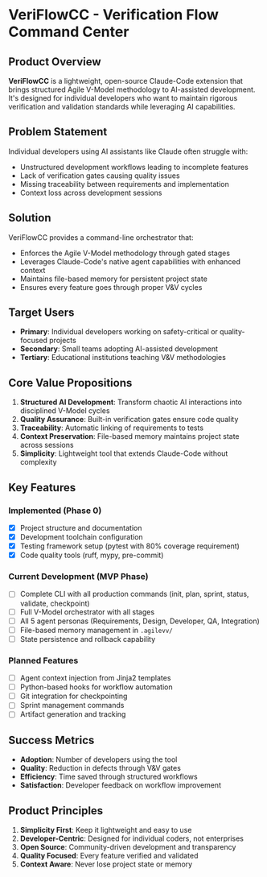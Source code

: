 # VeriFlowCC - Verification Flow Command Center

## Product Overview

**VeriFlowCC** is a lightweight, open-source Claude-Code extension that brings structured Agile V-Model methodology to AI-assisted development. It's designed for individual developers who want to maintain rigorous verification and validation standards while leveraging AI capabilities.

## Problem Statement

Individual developers using AI assistants like Claude often struggle with:

- Unstructured development workflows leading to incomplete features
- Lack of verification gates causing quality issues
- Missing traceability between requirements and implementation
- Context loss across development sessions

## Solution

VeriFlowCC provides a command-line orchestrator that:

- Enforces the Agile V-Model methodology through gated stages
- Leverages Claude-Code's native agent capabilities with enhanced context
- Maintains file-based memory for persistent project state
- Ensures every feature goes through proper V&V cycles

## Target Users

- **Primary**: Individual developers working on safety-critical or quality-focused projects
- **Secondary**: Small teams adopting AI-assisted development
- **Tertiary**: Educational institutions teaching V&V methodologies

## Core Value Propositions

1. **Structured AI Development**: Transform chaotic AI interactions into disciplined V-Model cycles
1. **Quality Assurance**: Built-in verification gates ensure code quality
1. **Traceability**: Automatic linking of requirements to tests
1. **Context Preservation**: File-based memory maintains project state across sessions
1. **Simplicity**: Lightweight tool that extends Claude-Code without complexity

## Key Features

### Implemented (Phase 0)

- [x] Project structure and documentation
- [x] Development toolchain configuration
- [x] Testing framework setup (pytest with 80% coverage requirement)
- [x] Code quality tools (ruff, mypy, pre-commit)

### Current Development (MVP Phase)

- [ ] Complete CLI with all production commands (init, plan, sprint, status, validate, checkpoint)
- [ ] Full V-Model orchestrator with all stages
- [ ] All 5 agent personas (Requirements, Design, Developer, QA, Integration)
- [ ] File-based memory management in `.agilevv/`
- [ ] State persistence and rollback capability

### Planned Features

- [ ] Agent context injection from Jinja2 templates
- [ ] Python-based hooks for workflow automation
- [ ] Git integration for checkpointing
- [ ] Sprint management commands
- [ ] Artifact generation and tracking

## Success Metrics

- **Adoption**: Number of developers using the tool
- **Quality**: Reduction in defects through V&V gates
- **Efficiency**: Time saved through structured workflows
- **Satisfaction**: Developer feedback on workflow improvement

## Product Principles

1. **Simplicity First**: Keep it lightweight and easy to use
1. **Developer-Centric**: Designed for individual coders, not enterprises
1. **Open Source**: Community-driven development and transparency
1. **Quality Focused**: Every feature verified and validated
1. **Context Aware**: Never lose project state or memory
